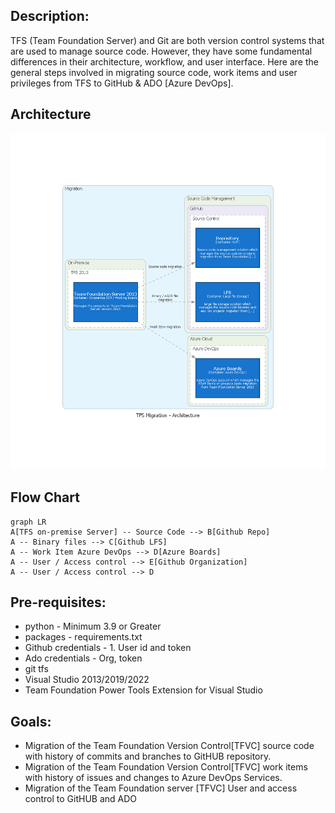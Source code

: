 ## Description:
TFS (Team Foundation Server) and Git are both version control systems that are used to manage source code. However, they have some fundamental differences in their architecture, workflow, and user interface. Here are the general steps involved in migrating source code, work items and user privileges from TFS to GitHub & ADO [Azure DevOps].

## Architecture

![Architecture](./Architecture/tfs_migration_-_architecture.png)  

## Flow Chart

```mermaid
graph LR
A[TFS on-premise Server] -- Source Code --> B[Github Repo]
A -- Binary files --> C[Github LFS]
A -- Work Item Azure DevOps --> D[Azure Boards]
A -- User / Access control --> E[Github Organization]
A -- User / Access control --> D
```

## Pre-requisites:
- python - Minimum 3.9 or Greater
- packages - requirements.txt
- Github credentials - 1. User id and token
- Ado credentials - Org, token
- git tfs
- Visual Studio 2013/2019/2022
- Team Foundation Power Tools Extension for Visual Studio

## Goals:
- Migration of the Team Foundation Version Control[TFVC] source code with history of commits and branches to GitHUB repository.
- Migration of the Team Foundation Version Control[TFVC] work items with history of issues and changes to Azure DevOps Services.
- Migration of the Team Foundation server [TFVC] User and access control to GitHUB and ADO